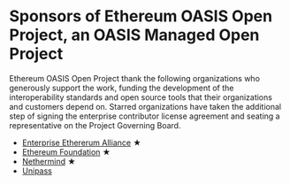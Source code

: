 
# Sponsors of Ethereum OASIS Open Project, an OASIS Managed Open Project

Ethereum OASIS Open Project thank the following organizations who generously support the work, funding the development of the interoperability standards and open source tools that their organizations and customers depend on. Starred organizations have taken the additional step of signing the enterprise contributor license agreement and seating a representative on the Project Governing Board. 

- [Enterprise Ethererum Alliance](https://entethalliance.org/) &bigstar; 
- [Ethereum Foundation](https://ethereum.org/foundation/) &bigstar; 
- [Nethermind](https://nethermind.io/) &bigstar; 
- [Unipass](https://unipass.id/)
